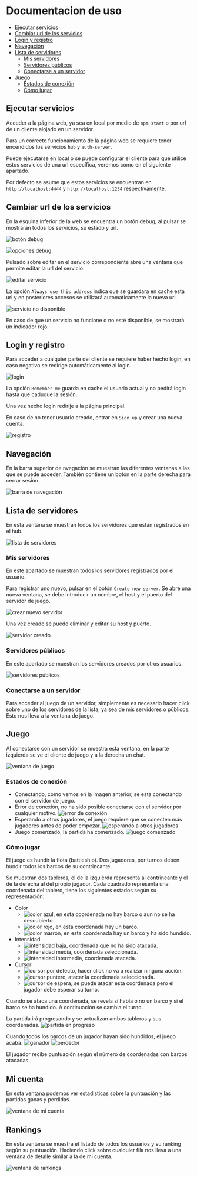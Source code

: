 # Documentacion de uso

* [Ejecutar servicios](#ejecutar%20servicios)
* [Cambiar url de los servicios](#Cambiar%20url%20de%20los%20servicios)
* [Login y registro](#Login%20y%20registro)
* [Navegación](#navegación)
* [Lista de servidores](#lista%20de%20servidores)
  * [Mis servidores](#mis%20servidores)
  * [Servidores públicos](#servidores%20públicos)
  * [Conectarse a un servidor](#Conectarse%20a%20un%20servidor)
* [Juego](#Juego)
  * [Estados de conexión](#estados%20de%20conexión)
  * [Cómo jugar](#Cómo%20jugar)

## Ejecutar servicios

Acceder a la página web, ya sea en local por medio de `npm start` o por url de un cliente alojado en un servidor.

Para un correcto funcionamiento de la página web se requiere tener encendidos los servicios `hub` y `auth-server`.

Puede ejecutarse en local o se puede configurar el cliente para que utilice estos servicios de una url específica, veremos como en el siguiente apartado.

Por defecto se asume que estos servicios se encuentran en `http://localhost:4444` y `http://localhost:1234` respectivamente.

## Cambiar url de los servicios

En la esquina inferior de la web se encuentra un botón debug, al pulsar se mostrarán todos los servicios, su estado y url.

![botón debug](./img/debug.png)

![opciones debug](./img/debug_expanded.png)

Pulsado sobre editar en el servicio correpondiente abre una ventana que permite editar la url del servicio.

![editar servicio](./img/debug_popup.png)

La opción `Always use this address` indica que se guardara en cache está url y en posteriores accesos se utilizará automaticamente la nueva url.

![servicio no disponible](./img/debug_error.png)

En caso de que un servicio no funcione o no esté disponible, se mostrará un indicador rojo.

## Login y registro

Para acceder a cualquier parte del cliente se requiere haber hecho login, en caso negativo se redirige automáticamente al login.

![login](./img/login.png)

La opción `Remember me` guarda en cache el usuario actual y no pedirá login hasta que caduque la sesión.

Una vez hecho login redirije a la página principal.

En caso de no tener usuario creado, entrar en `Sign up` y crear una nueva cuenta.

![registro](./img/signup.png)

## Navegación

En la barra superior de nvegación se muestran las diferentes ventanas a las que se puede acceder.
También contiene un botón en la parte derecha para cerrar sesión.

![barra de navegación](./img/navbar.png)

## Lista de servidores

En esta ventana se muestran todos los servidores que están registrados en el hub.

![lista de servidores](./img/server_list_empty.png)

### Mis servidores

En este apartado se muestran todos los servidores registrados por el usuario.

Para registrar uno nuevo, pulsar en el botón `Create new server`. Se abre una nueva ventana, se debe introducir un nombre, el host y el puerto del servidor de juego.

![crear nuevo servidor](./img/server_list_create.png)

Una vez creado se puede eliminar y editar su host y puerto.

![servidor creado](./img/server_list_created.png)

### Servidores públicos

En este apartado se muestran los servidores creados por otros usuarios.

![servidores públicos](./img/server_list_public.png)

### Conectarse a un servidor

Para acceder al juego de un servidor, simplemente es necesario hacer click sobre uno de los servidores de la lista, ya sea de mis servidores o públicos. Esto nos lleva a la ventana de juego.

## Juego

Al conectarse con un servidor se muestra esta ventana, en la parte izquierda se ve el cliente de juego y a la derecha un chat.

![ventana de juego](./img/play.png)

### Estados de conexión

* Conectando, como vemos en la imagen anterior, se esta conectando con el servidor de juego.
* Error de conexión, no ha sido posible conectarse con el servidor por cualquier motivo.
![error de conexión](./img/play_error.png)
* Esperando a otros jugadores, el juego requiere que se conecten más jugadores antes de poder empezar.
![esperando a otros jugadores](./img/play_waiting.png)
* Juego comenzado, la partida ha comenzado.
![juego comenzado](./img/play_success.png)

### Cómo jugar

El juego es hundir la flota (battleship). Dos jugadores, por turnos deben hundir todos los barcos de su contrincante.

Se muestran dos tableros, el de la izquierda representa al contrincante y el de la derecha al del propio jugador.
Cada cuadrado representa una coordenada del tablero, tiene los siguientes estados según su representación:

* Color
  * ![color azul](./img/play_color_blue.png), en esta coordenada no hay barco o aun no se ha descubierto.
  * ![color rojo](./img/play_color_red.png), en esta coordenada hay un barco.
  * ![color marrón](./img/play_color_sunk.png), en esta coordenada hay un barco y ha sido hundido.
* Intensidad
  * ![intensidad baja](./img/play_alpha_dark.png), coordenada que no ha sido atacada.
  * ![intensidad media](./img/play_alpha_attack.png), coordenada seleccionada.
  * ![intensidad intermedia](./img/play_alpha_bright.png), coordenada atacada.
* Cursor
  * ![cursor por defecto](./img/play_cursor_default.png), hacer click no va a realizar ninguna acción.
  * ![cursor puntero](./img/play_cursor_pointer.png), atacar la coordenada seleccionada.
  * ![cursor de espera](./img/play_cursor_wait.png), se puede atacar esta coordenada pero el jugador debe esperar su turno.

Cuando se ataca una coordenada, se revela si había o no un barco y si el barco se ha hundido. A continuación se cambia el turno.

La partida irá progresando y se actualizan ambos tableros y sus coordenadas.
![partida en progreso](./img/play_progress.png)

Cuando todos los barcos de un jugador hayan sido hundidos, el juego acaba.
![ganador](./img/play_winner.png)
![perdedor](./img/play_loser.png)

El jugador recibe puntuación según el número de coordenadas con barcos atacadas.

## Mi cuenta

En esta ventana podemos ver estadisticas sobre la puntuación y las partidas ganas y perdidas.

![ventana de mi cuenta](./img/account.png)

## Rankings

En esta ventana se muestra el listado de todos los usuarios y su ranking según su puntuación. Haciendo click sobre cualquier fila nos lleva a una ventana de detalle similar a la de mi cuenta.

![ventana de rankings](./img/rankings.png)